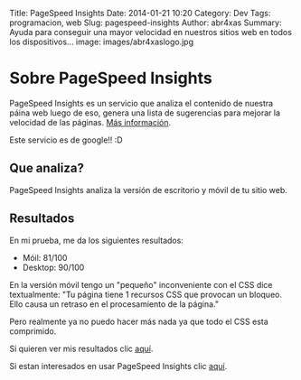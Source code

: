 Title: PageSpeed Insights
Date: 2014-01-21 10:20
Category: Dev
Tags: programacion, web
Slug: pagespeed-insights
Author: abr4xas
Summary: Ayuda para conseguir una mayor velocidad en nuestros sitios web en todos los dispositivos...
image: images/abr4xaslogo.jpg

# Sobre PageSpeed Insights

PageSpeed Insights es un servicio que analiza el contenido de nuestra páina web luego de eso, genera una lista de sugerencias para mejorar la velocidad de las páginas. [Más información](https://developers.google.com/speed/docs/insights/about). 

Este servicio es de google!! :D

## Que analiza?

PageSpeed Insights analiza la versión de escritorio y móvil de tu sitio web.


## Resultados

En mi prueba, me da los siguientes resultados:

 * Móil: 81/100
 * Desktop: 90/100
 
En la versión móvil tengo un "pequeño" inconveniente con el CSS dice textualmente: "Tu página tiene 1 recursos CSS que provocan un bloqueo. Ello causa un retraso en el procesamiento de la página."

Pero realmente ya no puedo hacer más nada ya que todo el CSS esta comprimido. 

Si quieren ver mis resultados clic [aquí](https://developers.google.com/speed/pagespeed/insights/?url=http%3A%2F%2Fabr4xas.org).

Si estan interesados en usar PageSpeed Insights clic [aquí](https://developers.google.com/speed/pagespeed/insights/).
